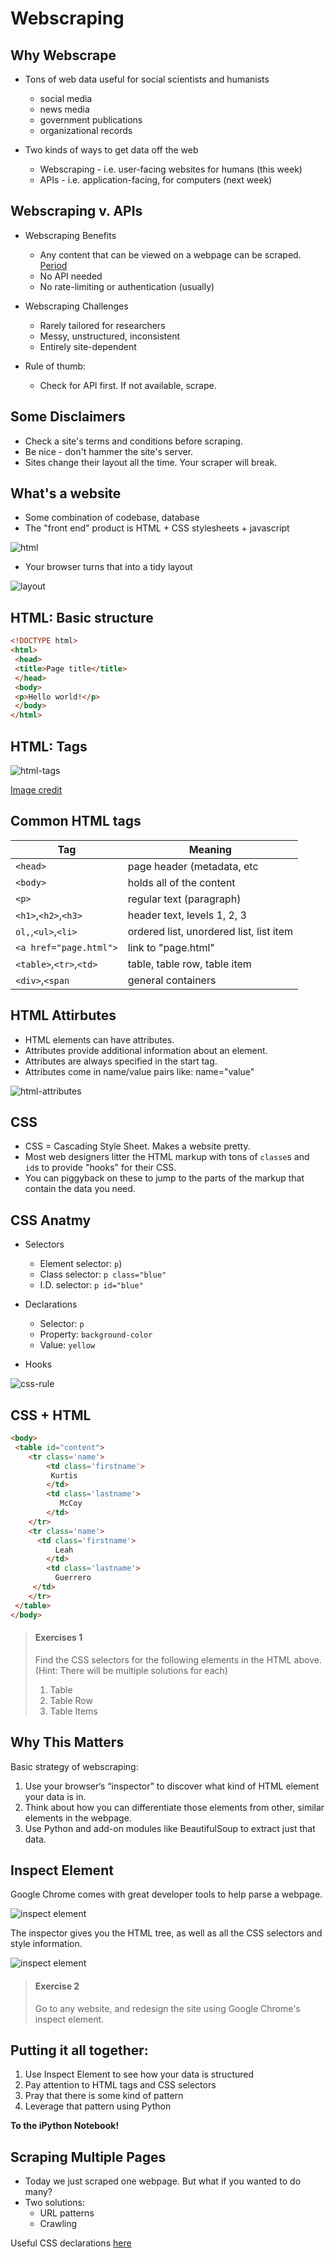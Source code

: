 # Webscraping

## Why Webscrape

* Tons of web data useful for social scientists and humanists
	* social media
	* news media
	* government publications
	* organizational records

* Two kinds of ways to get data off the web
	* Webscraping - i.e. user-facing websites for humans (this week)
	* APIs - i.e. application-facing, for computers (next week)

## Webscraping v. APIs

* Webscraping Benefits
	* Any content that can be viewed on a webpage can be scraped. [Period](https://blog.hartleybrody.com/web-scraping/)
	* No API needed
	* No rate-limiting or authentication (usually)

* Webscraping Challenges
	* Rarely tailored for researchers
	* Messy, unstructured, inconsistent
	* Entirely site-dependent

* Rule of thumb:
    - Check for API first. If not available, scrape.

## Some Disclaimers

* Check a site's terms and conditions before scraping.
* Be nice - don't hammer the site's server.
* Sites change their layout all the time. Your scraper will break.
 
## What's a website

* Some combination of codebase, database
* The "front end" product is HTML + CSS stylesheets + javascript

![html](img/html.png)

* Your browser turns that into a tidy layout

![layout](img/layout.png)

## HTML: Basic structure

```html
<!DOCTYPE html>
<html>
 <head>
 <title>Page title</title>
 </head>
 <body>
 <p>Hello world!</p>
 </body>
</html>
```

## HTML: Tags

![html-tags](img/html-tags.png)

[Image credit](http://miriamposner.com/blog/wp-content/uploads/2011/11/html-handout.pdf)

## Common HTML tags

| Tag        | Meaning           | 
| ------------- |-------------  |
| `<head>`     | page header (metadata, etc | 
| `<body>`     | holds all of the content |
| `<p>` | regular text (paragraph) |
| `<h1>`,`<h2>`,`<h3>` | header text, levels 1, 2, 3  |
| `ol,`,`<ul>`,`<li>` | ordered list, unordered list, list item |
| `<a href="page.html">` | link to "page.html" |
| `<table>`,`<tr>`,`<td>`  | table, table row, table item |
| `<div>`,`<span` | general containers |


## HTML Attirbutes

* HTML elements can have attributes.
* Attributes provide additional information about an element.
* Attributes are always specified in the start tag.
* Attributes come in name/value pairs like: name="value"

![html-attributes](img/attributes.png)

## CSS

* CSS = Cascading Style Sheet. Makes a website pretty.
* Most web designers litter the HTML markup with tons of `classe`s and `id`s to provide "hooks" for their CSS.
* You can piggyback on these to jump to the parts of the markup that contain the data you need.

## CSS Anatmy

* Selectors
    - Element selector: `p`)
    - Class selector:  `p class="blue"`
    - I.D. selector: `p id="blue"`

* Declarations
    - Selector: `p`
    - Property: `background-color`
    - Value: `yellow`

* Hooks

![css-rule](img/css-rule-2.png)

## CSS + HTML

```html
<body>
 <table id="content">
    <tr class='name'>
        <td class='firstname'>
         Kurtis
        </td>
        <td class='lastname'>
           McCoy
        </td>
    </tr>
    <tr class='name'>
      <td class='firstname'>
          Leah
        </td>
        <td class='lastname'>
          Guerrero
     </td>
    </tr>
 </table>
</body>
```

> #### Exercises 1
> 
> Find the CSS selectors for the following elements in the HTML above.
> (Hint: There will be multiple solutions for each)
> 
> 1. Table
> 2. Table Row
> 3. Table Items
> 

## Why This Matters

Basic strategy of webscraping:

1. Use your browser‘s “inspector” to discover what kind of HTML element your
data is in.
2. Think about how you can differentiate those elements from other, similar elements in the webpage.
3. Use Python and add-on modules like BeautifulSoup to extract just that data.

## Inspect Element

Google Chrome comes with great developer tools to help parse a webpage.

![inspect element](img/inspect-element.png)

The inspector gives you the HTML tree, as well as all the CSS selectors and style information.

![inspect element](img/inspect-element-css.png)

> #### Exercise 2
> 
> Go to any website, and redesign the site using Google Chrome's inspect 
> element.
> 

## Putting it all together:

1. Use Inspect Element to see how your data is structured
2. Pay attention to HTML tags and CSS selectors
3. Pray that there is some kind of pattern
4. Leverage that pattern using Python

**To the iPython Notebook!**

## Scraping Multiple Pages

* Today we just scraped one webpage. But what if you wanted to do many?
* Two solutions:
    - URL patterns
    - Crawling











Useful CSS declarations [here](http://miriamposner.com/blog/wp-content/uploads/2011/11/usefulcss.pdf)

